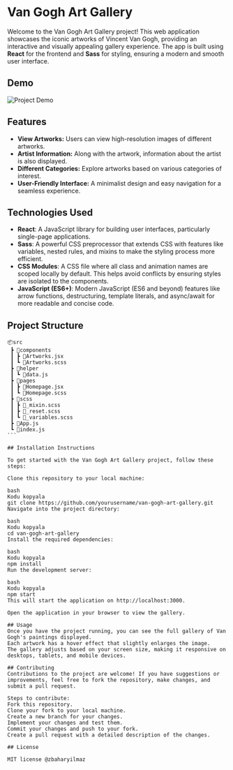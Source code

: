 # Van Gogh Art Gallery

Welcome to the Van Gogh Art Gallery project! This web application showcases the iconic artworks of Vincent Van Gogh, providing an interactive and visually appealing gallery experience. The app is built using **React** for the frontend and **Sass** for styling, ensuring a modern and smooth user interface.

## Demo

![Project Demo](./public/art-gallery.gif)

## Features

- **View Artworks:** Users can view high-resolution images of different artworks.
- **Artist Information:** Along with the artwork, information about the artist is also displayed.
- **Different Categories:** Explore artworks based on various categories of interest.
- **User-Friendly Interface:** A minimalist design and easy navigation for a seamless experience.

## Technologies Used

- **React**: A JavaScript library for building user interfaces, particularly single-page applications.
- **Sass**: A powerful CSS preprocessor that extends CSS with features like variables, nested rules, and mixins to make the styling process more efficient.
- **CSS Modules**: A CSS file where all class and animation names are scoped locally by default. This helps avoid conflicts by ensuring styles are isolated to the components.
- **JavaScript (ES6+)**: Modern JavaScript (ES6 and beyond) features like arrow functions, destructuring, template literals, and async/await for more readable and concise code.

## Project Structure

````
📦src
 ┣ 📂components
 ┃ ┣ 📜Artworks.jsx
 ┃ ┗ 📜Artworks.scss
 ┣ 📂helper
 ┃ ┗ 📜data.js
 ┣ 📂pages
 ┃ ┣ 📜Homepage.jsx
 ┃ ┗ 📜Homepage.scss
 ┣ 📂scss
 ┃ ┣ 📜_mixin.scss
 ┃ ┣ 📜_reset.scss
 ┃ ┗ 📜_variables.scss
 ┣ 📜App.js
 ┗ 📜index.js
```

## Installation Instructions

To get started with the Van Gogh Art Gallery project, follow these steps:

Clone this repository to your local machine:

bash
Kodu kopyala
git clone https://github.com/yourusername/van-gogh-art-gallery.git
Navigate into the project directory:

bash
Kodu kopyala
cd van-gogh-art-gallery
Install the required dependencies:

bash
Kodu kopyala
npm install
Run the development server:

bash
Kodu kopyala
npm start
This will start the application on http://localhost:3000.

Open the application in your browser to view the gallery.

## Usage
Once you have the project running, you can see the full gallery of Van Gogh's paintings displayed.
Each artwork has a hover effect that slightly enlarges the image.
The gallery adjusts based on your screen size, making it responsive on desktops, tablets, and mobile devices.

## Contributing
Contributions to the project are welcome! If you have suggestions or improvements, feel free to fork the repository, make changes, and submit a pull request.

Steps to contribute:
Fork this repository.
Clone your fork to your local machine.
Create a new branch for your changes.
Implement your changes and test them.
Commit your changes and push to your fork.
Create a pull request with a detailed description of the changes.

## License

MIT license @zbaharyilmaz
